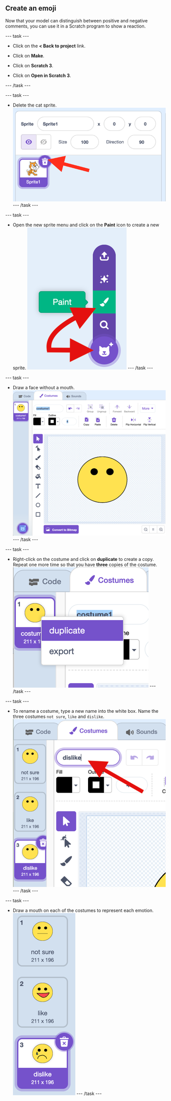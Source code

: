 ## Create an emoji 

Now that your model can distinguish between positive and negative comments, you can use it in a Scratch program to show a reaction.

--- task ---
+ Click on the **< Back to project** link.

+ Click on **Make**.

+ Click on **Scratch 3**.

+ Click on **Open in Scratch 3**.

--- /task ---

--- task ---
+ Delete the cat sprite.
![Deleting default sprite](images/delete-cat.png)
--- /task ---

--- task ---
+ Open the new sprite menu and click on the **Paint** icon to create a new sprite.
![Paint a new sprite](images/click-paint.png)
--- /task ---

--- task ---
+ Draw a face without a mouth.
![Draw a face without a mouth](images/draw-face.png)
--- /task ---

--- task ---
+ Right-click on the costume and click on **duplicate** to create a copy. Repeat one more time so that you have **three** copies of the costume.
![Duplicate a costume](images/duplicate-costume.png)
--- /task ---

--- task ---
+ To rename a costume, type a new name into the white box. Name the three costumes `not sure`, `like` and `dislike`. 
![Rename costumes](images/costume-name.png)
--- /task ---

--- task ---
+ Draw a mouth on each of the costumes to represent each emotion.
![Draw mouths on the costumes](images/draw-mouths.png)
--- /task ---

